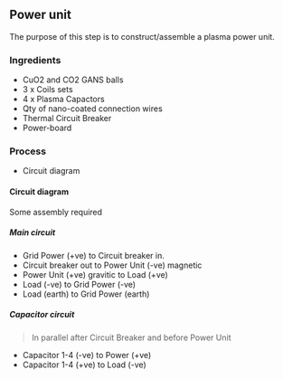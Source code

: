 ## Power unit

The purpose of this step is to construct/assemble a plasma power unit. 

### Ingredients
* CuO2 and CO2 GANS balls
* 3 x Coils sets
* 4 x Plasma Capactors
* Qty of nano-coated connection wires 
* Thermal Circuit Breaker
* Power-board

### Process
* Circuit diagram


#### Circuit diagram

Some assembly required

##### Main circuit
* Grid Power (+ve) to Circuit breaker in.
* Circuit breaker out to Power Unit (-ve) magnetic 
* Power Unit (+ve) gravitic to Load (+ve)
* Load (-ve) to Grid Power (-ve)
* Load (earth) to Grid Power (earth)

##### Capacitor circuit 

> In parallel after Circuit Breaker and before Power Unit 

* Capacitor 1-4 (-ve) to Power (+ve)
* Capacitor 1-4 (+ve) to Load (-ve)



